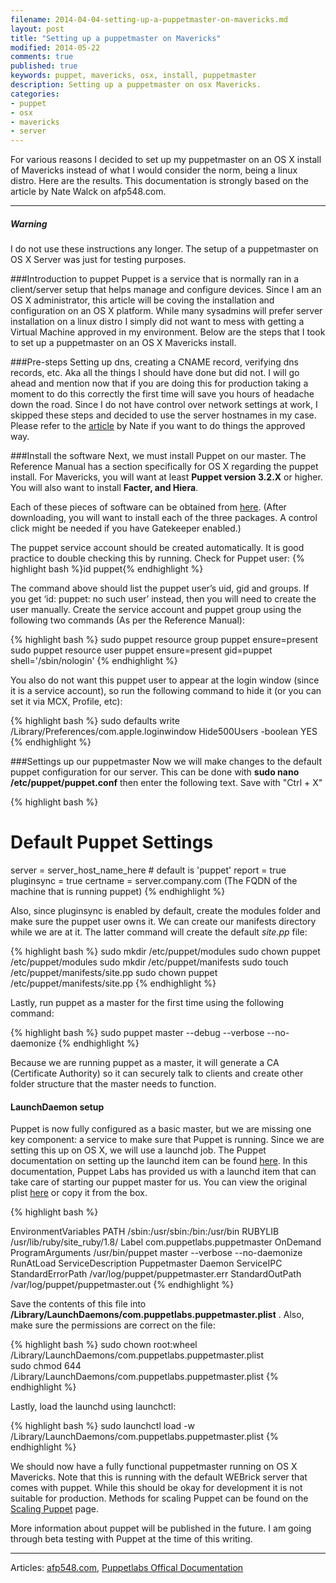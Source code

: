 ```yaml
---
filename: 2014-04-04-setting-up-a-puppetmaster-on-mavericks.md
layout: post
title: "Setting up a puppetmaster on Mavericks"
modified: 2014-05-22
comments: true
published: true
keywords: puppet, mavericks, osx, install, puppetmaster
description: Setting up a puppetmaster on osx Mavericks.
categories: 
- puppet 
- osx 
- mavericks 
- server
---
```

For various reasons I decided to set up my puppetmaster on an OS X install of Mavericks instead of what I would consider the norm, being a linux distro. Here are the results. This documentation is strongly based on the article by Nate Walck on afp548.com.

---

<div class="note warning">
  <h5>Warning</h5>
  <p>I do not use these instructions any longer. The setup of a puppetmaster on OS X Server was just for testing purposes.</p>
</div>

###Introduction to puppet
Puppet is a service that is normally ran in a client/server setup that helps manage and configure devices. Since I am an OS X administrator, this article will be coving the installation and configuration on an OS X platform. While many sysadmins will prefer server installation on a linux distro I simply did not want to mess with getting a Virtual Machine approved in my environment. Below are the steps that I took to set up a puppetmaster on an OS X Mavericks install.  

###Pre-steps
Setting up dns, creating a CNAME record, verifying dns records, etc. Aka all the things I should have done but did not. I will go ahead and mention now that if you are doing this for production taking a moment to do this correctly the first time will save you hours of headache down the road. Since I do not have control over network settings at work, I skipped these steps and decided to use the server hostnames in my case. Please refer to the [article](http://www.afp548.com/2013/02/26/setting-up-a-basic-3-1-x-puppet-master-on-os-x-10-8/) by Nate if you want to do things the approved way.

###Install the software
Next, we must install Puppet on our master.  The Reference Manual has a section specifically for OS X regarding the puppet install. For Mavericks, you will want at least **Puppet version 3.2.X** or higher. You will also want to install **Facter, and Hiera**.

Each of these pieces of software can be obtained from [here](http://downloads.puppetlabs.com/mac/). (After downloading, you will want to install each of the three packages. A control click might be needed if you have Gatekeeper enabled.)

The puppet service account should be created automatically. It is good practice to double checking this by running. Check for Puppet user: 
{% highlight bash %}id puppet{% endhighlight %}  

The command above should list the puppet user’s uid, gid and groups.  If you get ‘id: puppet: no such user’ instead, then you will need to create the user manually.  Create the service account and puppet group using the following two commands (As per the Reference Manual):

{% highlight bash %}
sudo puppet resource group puppet ensure=present
sudo puppet resource user puppet ensure=present gid=puppet shell='/sbin/nologin'
{% endhighlight %}

You also do not want this puppet user to appear at the login window (since it is a service account), so run the following command to hide it (or you can set it via MCX, Profile, etc):

{% highlight bash %}
sudo defaults write /Library/Preferences/com.apple.loginwindow Hide500Users -boolean YES
{% endhighlight %}

###Settings up our puppetmaster
Now we will make changes to the default puppet configuration for our server. This can be done with **sudo nano /etc/puppet/puppet.conf** then enter the following text. Save with "Ctrl + X"

{% highlight bash %}
# Default Puppet Settings
server = server_host_name_here # default is 'puppet'
report = true
pluginsync = true
certname = server.company.com (The FQDN of the machine that is running puppet)
{% endhighlight %}

Also, since pluginsync is enabled by default, create the modules folder and make sure the puppet user owns it. We can create our manifests directory while we are at it. The latter command will create the default *site.pp* file:

{% highlight bash %}
sudo mkdir /etc/puppet/modules
sudo chown puppet /etc/puppet/modules
sudo mkdir /etc/puppet/manifests
sudo touch /etc/puppet/manifests/site.pp
sudo chown puppet /etc/puppet/manifests/site.pp
{% endhighlight %}

Lastly, run puppet as a master for the first time using the following command:

{% highlight bash %}
sudo puppet master --debug --verbose --no-daemonize
{% endhighlight %}

Because we are running puppet as a master, it will generate a CA (Certificate Authority) so it can securely talk to clients and create other folder structure that the master needs to function.

#### LaunchDaemon setup
Puppet is now fully configured as a basic master, but we are missing one key component: a service to make sure that Puppet is running.  Since we are setting this up on OS X, we will use a launchd job.  The Puppet documentation on setting up the launchd item can be found [here](http://docs.puppetlabs.com/guides/installation.html#with-launchd).  In this documentation, Puppet Labs has provided us with a launchd item that can take care of starting our puppet master for us.  You can view the original plist [here](http://docs.puppetlabs.com/guides/installation.html#mac-os-x) or copy it from the box.


{% highlight bash %}
<?xml version="1.0" encoding="UTF-8"?>
<!DOCTYPE plist PUBLIC "-//Apple Computer//DTD PLIST 1.0//EN" "http://www.apple.com/DTDs/PropertyList-1.0.dtd">
<plist version="1.0">
<dict>
        <key>EnvironmentVariables</key>
        <dict>
                <key>PATH</key>
                <string>/sbin:/usr/sbin:/bin:/usr/bin</string>
                <key>RUBYLIB</key>
                <string>/usr/lib/ruby/site_ruby/1.8/</string>
        </dict>
        <key>Label</key>
        <string>com.puppetlabs.puppetmaster</string>
        <key>OnDemand</key>
        <false/>
        <key>ProgramArguments</key>
        <array>
                <string>/usr/bin/puppet</string>
                <string>master</string>
                <string>--verbose</string>
                <string>--no-daemonize</string>
        </array>
        <key>RunAtLoad</key>
        <true/>
        <key>ServiceDescription</key>
        <string>Puppetmaster Daemon</string>
        <key>ServiceIPC</key>
        <false/>
        <key>StandardErrorPath</key>
        <string>/var/log/puppet/puppetmaster.err</string>
        <key>StandardOutPath</key>
        <string>/var/log/puppet/puppetmaster.out</string>
</dict>
</plist>
{% endhighlight %}

Save the contents of this file into **/Library/LaunchDaemons/com.puppetlabs.puppetmaster.plist** . Also, make sure the permissions are correct on the file:

{% highlight bash %}
sudo chown root:wheel /Library/LaunchDaemons/com.puppetlabs.puppetmaster.plist  
sudo chmod 644 /Library/LaunchDaemons/com.puppetlabs.puppetmaster.plist
{% endhighlight %}

Lastly, load the launchd using launchctl:

{% highlight bash %}
sudo launchctl load -w /Library/LaunchDaemons/com.puppetlabs.puppetmaster.plist
{% endhighlight %}

We should now have a fully functional puppetmaster running on OS X Mavericks. Note that this is running with the default WEBrick server that comes with puppet. While this should be okay for development it is not suitable for production. Methods for scaling Puppet can be found on the [Scaling Puppet](http://docs.puppetlabs.com/guides/scaling.html) page.

More information about puppet will be published in the future. I am going through beta testing with Puppet at the time of this writing.

---

Articles: [afp548.com](http://www.afp548.com/2013/02/26/setting-up-a-basic-3-1-x-puppet-master-on-os-x-10-8/), [Puppetlabs Offical Documentation](http://docs.puppetlabs.com/guides/installation.html#mac-os-x)

